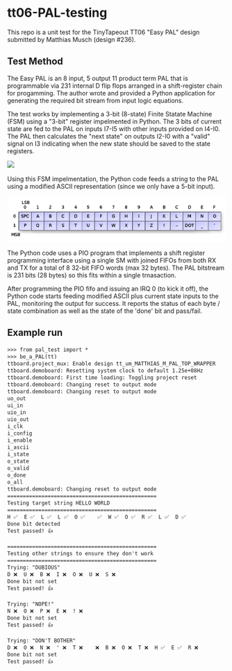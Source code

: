 # tt06-PAL-testing

This repo is a unit test for the TinyTapeout TT06 "Easy PAL" design submitted 
by Matthias Musch (design #236).  

## Test Method

The Easy PAL is an 8 input, 5 output 11 product term PAL that is programmable 
via 231 internal D flip flops arranged in a shift-register chain for progamming.
The author wrote and provided a Python application for generating the required bit
stream from input logic equations.  

The test works by implementing a 3-bit (8-state) Finite Statate Machine (FSM) using
a "3-bit" register impelmented in Python.  The 3 bits of current state are fed to the
PAL on inputs I7-I5 with other inputs provided on I4-I0.  The PAL then calculates the
"next state" on outputs I2-I0 with a "valid" signal on I3 indicating when the new
state should be saved to the state registers.  

![](diagrams/block_diag.png)

Using this FSM impelmentation, the Python code feeds a string to the PAL using a modified
ASCII representation (since we only have a 5-bit input).

![](diagrams/modified_ascii.png)

The Python code uses a PIO program that implements a shift register programming interface
using a single SM with joined FIFOs from both RX and TX for a total of 8 32-bit FIFO words
(max 32 bytes).  The PAL bitstream is 231 bits (28 bytes) so this fits within a single
trnasaction.

After programming the PIO fifo and issuing an IRQ 0 (to kick it off), the Python code
starts feeding modified ASCII plus current state inputs to the PAL, monitoring the output
for success.  It reports the status of each byte / state combination as well as the state
of the 'done' bit and pass/fail.

## Example run
    >>> from pal_test import *
    >>> be_a_PAL(tt)
    ttboard.project_mux: Enable design tt_um_MATTHIAS_M_PAL_TOP_WRAPPER
    ttboard.demoboard: Resetting system clock to default 1.25e+08Hz
    ttboard.demoboard: First time loading: Toggling project reset
    ttboard.demoboard: Changing reset to output mode
    ttboard.demoboard: Changing reset to output mode
    uo_out
    ui_in
    uio_in
    uio_out
    i_clk
    i_config
    i_enable
    i_ascii
    i_state
    o_state
    o_valid
    o_done
    o_all
    ttboard.demoboard: Changing reset to output mode
    ================================================
    Testing target string HELLO WORLD
    ================================================
    H ✅  E ✅  L ✅  L ✅  O ✅    ✅  W ✅  O ✅  R ✅  L ✅  D ✅
    Done bit detected
    Test passed! 👍

    ================================================
    Testing other strings to ensure they don't work
    ================================================
    Trying: "DUBIOUS"
    D ❌  U ❌  B ❌  I ❌  O ❌  U ❌  S ❌
    Done bit not set
    Test passed! 👍

    Trying: "NOPE!"
    N ❌  O ❌  P ❌  E ❌  ! ❌
    Done bit not set
    Test passed! 👍

    Trying: "DON'T BOTHER"
    D ❌  O ❌  N ❌  ' ❌  T ❌    ❌  B ❌  O ❌  T ❌  H ✅  E ✅  R ❌
    Done bit not set
    Test passed! 👍

